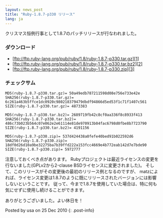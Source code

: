 ```yaml
---
layout: news_post
title: "Ruby-1.8.7-p330 リリース"
lang: ja
---
```


クリスマス恒例行事として1.8.7のパッチリリースが行なわれました。

### ダウンロード

* [ftp://ftp.ruby-lang.org/pub/ruby/1.8/ruby-1.8.7-p330.tar.gz][1]
* [ftp://ftp.ruby-lang.org/pub/ruby/1.8/ruby-1.8.7-p330.tar.bz2][2]
* [ftp://ftp.ruby-lang.org/pub/ruby/1.8/ruby-1.8.7-p330.zip][3]

### チェックサム

    MD5(ruby-1.8.7-p330.tar.gz)= 50a49edb787211598d08e756e733e42e
    SHA256(ruby-1.8.7-p330.tar.gz)= 6c261a463b5ffce1dc0920c980218379479dbdf94866d5ed53f1c71f1407c561
    SIZE(ruby-1.8.7-p330.tar.gz)= 4873383
    
    MD5(ruby-1.8.7-p330.tar.bz2)= 2689719fb42c8cf0aa336f8c8933f413
    SHA256(ruby-1.8.7-p330.tar.bz2)= 486c73b023b564c07e062e2e61114e81de970913b04fac6798d0fbe8b7723790
    SIZE(ruby-1.8.7-p330.tar.bz2)= 4191156
    
    MD5(ruby-1.8.7-p330.zip)= 537d424438a0fefe40bed91b022592d6
    SHA256(ruby-1.8.7-p330.zip)= 18df0d26d10a9be32275ba7b39ffd222a153fcc4669e4b772eab142d7e7bde90
    SIZE(ruby-1.8.7-p330.zip)= 5972777

注意しておくべき点があります。 Rubyプロジェクトは最近ライセンスの変更を行ないました(GPLv2から2-clause
BSDライセンスに変更されました)。 そして、このリリースがその変更後の最初のリリース例となるのですが、
matzによれば、ライセンス変更は1.8.7のように既にリリースされたバージョンには影響しないということです。
従って、今まで1.8.7を使用していた場合は、特に何も気にせずに使用し続けることができます。

ありがとうございました。よい休日を！

Posted by usa on 25 Dec 2010
{: .post-info}



[1]: ftp://ftp.ruby-lang.org/pub/ruby/1.8/ruby-1.8.7-p330.tar.gz 
[2]: ftp://ftp.ruby-lang.org/pub/ruby/1.8/ruby-1.8.7-p330.tar.bz2 
[3]: ftp://ftp.ruby-lang.org/pub/ruby/1.8/ruby-1.8.7-p330.zip 
